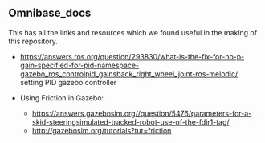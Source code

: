 ## Omnibase_docs

This has all the links and resources which we found useful in the making of this repository.

- https://answers.ros.org/question/293830/what-is-the-fix-for-no-p-gain-specified-for-pid-namespace-gazebo_ros_controlpid_gainsback_right_wheel_joint-ros-melodic/ setting PID gazebo controller

- Using Friction in Gazebo:
	- https://answers.gazebosim.org//question/5476/parameters-for-a-skid-steeringsimulated-tracked-robot-use-of-the-fdir1-tag/
	- http://gazebosim.org/tutorials?tut=friction
